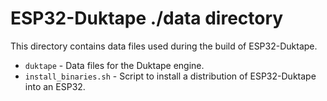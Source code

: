 # ESP32-Duktape ./data directory
This directory contains data files used during the build of ESP32-Duktape.

* `duktape` - Data files for the Duktape engine.
* `install_binaries.sh` - Script to install a distribution of ESP32-Duktape into an ESP32.